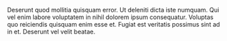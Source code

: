 Deserunt quod mollitia quisquam error. Ut deleniti dicta iste numquam. Qui vel enim labore voluptatem in nihil dolorem ipsum consequatur. Voluptas quo reiciendis quisquam enim esse et. Fugiat est veritatis possimus sint ad in et. Deserunt vel velit beatae.